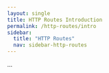 ```yaml
---
layout: single
title: HTTP Routes Introduction
permalink: /http-routes/intro
sidebar:
  title: "HTTP Routes"
  nav: sidebar-http-routes
---
```


...

